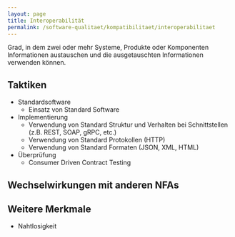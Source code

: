 ```yaml
---
layout: page
title: Interoperabilität
permalink: /software-qualitaet/kompatibilitaet/interoperabilitaet
---
```


Grad, in dem zwei oder mehr Systeme, Produkte oder Komponenten Informationen austauschen und die ausgetauschten Informationen verwenden können.

## Taktiken

* Standardsoftware
  * Einsatz von Standard Software
* Implementierung
  * Verwendung von Standard Struktur und Verhalten bei Schnittstellen (z.B. REST, SOAP, gRPC, etc.)
  * Verwendung von Standard Protokollen (HTTP)
  * Verwendung von Standard Formaten (JSON, XML, HTML)
* Überprüfung
  * Consumer Driven Contract Testing
 

## Wechselwirkungen mit anderen NFAs


## Weitere Merkmale

* Nahtlosigkeit